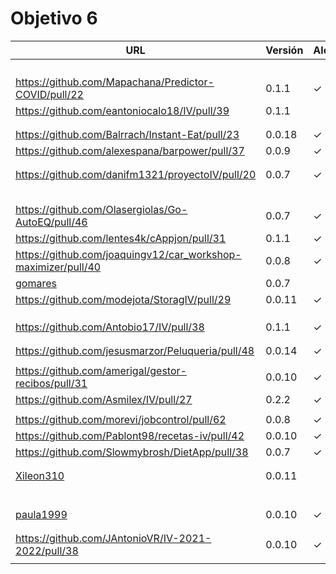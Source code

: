# Objetivo 6

| URL                                                           | Versión | Alcanzado |
|---------------------------------------------------------------|---------|-----------|
| <!-- Enlace de noise-kngdm -->                                |         |           |
| <!-- Enlace de Esturillo98 -->                                |         |           |
| <!-- Enlace de LuisArostegui -->                              |         |           |
| <!-- Enlace de Paszser -->                                    |         |           |
| https://github.com/Mapachana/Predictor-COVID/pull/22          |  0.1.1  | ✓         |
| https://github.com/eantoniocalo18/IV/pull/39                  |  0.1.1  |           |
| <!-- Enlace de NachoCarher -->                                |         |           |
| <!-- Enlace de C L A -->                                      |         |           |
| https://github.com/Balrrach/Instant-Eat/pull/23               | 0.0.18  | ✓         |
| https://github.com/alexespana/barpower/pull/37                | 0.0.9   | ✓         |
| <!-- Enlace de Javierexmar -->                                |         |           |
| <!-- Enlace de MarinoFajardo -->                              |         |           |
| https://github.com/danifm1321/proyectoIV/pull/20              | 0.0.7   | ✓         |
| <!-- Enlace de josevilchez247 -->                             |         |           |
| <!-- Enlace de arguellesm -->                                 |         |           |
| <!-- Enlace de DFolchA -->                                    |         |           |
| <!-- Enlace de JaimeGM96 -->                                  |         |           |
| <!-- Enlace de agr8 -->                                       |         |           |
| https://github.com/Olasergiolas/Go-AutoEQ/pull/46             | 0.0.7   |  ✓        |
| https://github.com/lentes4k/cAppjon/pull/31                   | 0.1.1   | ✓         |
| https://github.com/joaquingv12/car_workshop-maximizer/pull/40 | 0.0.8   | ✓         |
| [gomares](https://github.com/gomares/More-mangas/pull/41)     | 0.0.7   |           |
| https://github.com/modejota/StoragIV/pull/29                  | 0.0.11  | ✓         |
| <!-- Enlace de argelion14 -->                                 |         |           |
| <!-- Enlace de juanmihdz -->                                  |         |           |
| <!-- Enlace de venrra -->                                     |         |           |
| https://github.com/Antobio17/IV/pull/38                       | 0.1.1   | ✓         |
| <!-- Enlace de manujurado1 -->                                |         |           |
| <!-- Enlace de migueorg -->                                   |         |           |
| https://github.com/jesusmarzor/Peluqueria/pull/48             | 0.0.14  | ✓         |
| <!-- Enlace de francisco3207 -->                              |         |           |
| https://github.com/amerigal/gestor-recibos/pull/31            | 0.0.10  | ✓         |
| https://github.com/Asmilex/IV/pull/27                         | 0.2.2   | ✓         |
| <!-- Enlace de ismaelmontesinos -->                           |         |           |
| https://github.com/morevi/jobcontrol/pull/62                  | 0.0.8   | ✓         |
| https://github.com/Pablont98/recetas-iv/pull/42               | 0.0.10  | ✓         |
| https://github.com/Slowmybrosh/DietApp/pull/38                | 0.0.7   | ✓         |
| <!-- Enlace de sorozcov -->                                   |         |           |
| <!-- Enlace de jlortega00 -->                                 |         |           |
| [Xileon310](https://github.com/Xileon310/GoParty/pull/43)     | 0.0.11  |           | 
| <!-- Enlace de Parka015 -->                                   |         |           |
| <!-- Enlace de edusegrich -->                                 |         |           |
| <!-- Enlace de LuisSS20 -->                                   |         |           |
| <!-- Enlace de juanfran00 -->                                 |         |           |
| <!-- Enlace de Albertotc99 -->                                |         |           |
| <!-- Enlace de aleveji -->                                    |         |           |
| [paula1999](https://github.com/paula1999/Tune-in/pull/22)     | 0.0.10  |  ✓        |
| <!-- Enlace de xCyal -->                                      |         |           |
| <!-- Enlace de vlljuan99 -->                                  |         |           |
| https://github.com/JAntonioVR/IV-2021-2022/pull/38            | 0.0.10  |   ✓       |
| <!-- Enlace de pablozafra97 -->                               |         |           |
